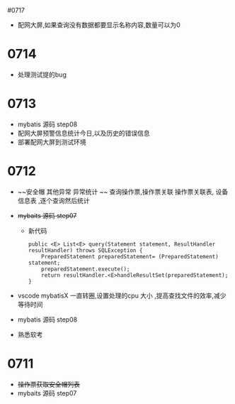 #0717 
- 配网大屏,如果查询没有数据都要显示名称内容,数量可以为0

# 0714
- 处理测试提的bug

# 0713
- mybatis 源码 step08
- 配网大屏预警信息统计今日,以及历史的错误信息
- 部署配网大屏到测试环境

# 0712
- ~~安全帽 其他异常 异常统计 ~~
  查询操作票,操作票关联 操作票关联表, 设备信息表 ,逐个查询然后统计
- ~~mybaits 源码 step07~~
  - 新代码
    ```
    public <E> List<E> query(Statement statement, ResultHandler resultHandler) throws SQLException {
        PreparedStatement preparedStatement= (PreparedStatement) statement;
        preparedStatement.execute();
        return resultHandler.<E>handleResultSet(preparedStatement);
    }
    ```
- vscode mybatisX 一直转圈,设置处理的cpu 大小 ,提高查找文件的效率,减少等待时间
- mybatis 源码 step08
  

- 熟悉软考
# 0711
- ~~操作票获取安全帽列表~~
- mybaits 源码 step07
                                   